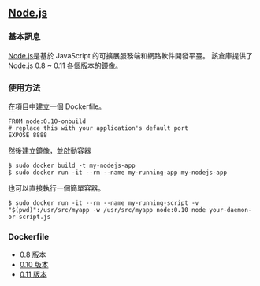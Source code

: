 ## [Node.js](https://registry.hub.docker.com/_/node/)

### 基本訊息
[Node.js](https://en.wikipedia.org/wiki/Node.js)是基於 JavaScript 的可擴展服務端和網路軟件開發平臺。
該倉庫提供了 Node.js 0.8 ~ 0.11 各個版本的鏡像。

### 使用方法
在項目中建立一個 Dockerfile。
```
FROM node:0.10-onbuild
# replace this with your application's default port
EXPOSE 8888
```
然後建立鏡像，並啟動容器
```
$ sudo docker build -t my-nodejs-app
$ sudo docker run -it --rm --name my-running-app my-nodejs-app
```

也可以直接執行一個簡單容器。
```
$ sudo docker run -it --rm --name my-running-script -v "$(pwd)":/usr/src/myapp -w /usr/src/myapp node:0.10 node your-daemon-or-script.js
```

### Dockerfile
* [0.8 版本](https://github.com/docker-library/node/blob/d017d679e92e84a810c580cdb29fcdbba23c2bb9/0.8/Dockerfile)
* [0.10 版本](https://github.com/docker-library/node/blob/913a225f2fda34d6a811fac1466e4f09f075fcf6/0.10/Dockerfile)
* [0.11 版本](https://github.com/docker-library/node/blob/d017d679e92e84a810c580cdb29fcdbba23c2bb9/0.11/Dockerfile)
